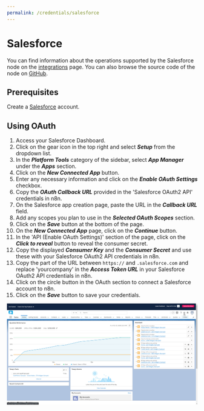 ```yaml
---
permalink: /credentials/salesforce
---
```


# Salesforce

You can find information about the operations supported by the Salesforce node on the [integrations](https://n8n.io/integrations/n8n-nodes-base.salesforce) page. You can also browse the source code of the node on [GitHub](https://github.com/n8n-io/n8n/tree/master/packages/nodes-base/nodes/Salesforce).

## Prerequisites

Create a [Salesforce](https://www.salesforce.com/) account.

## Using OAuth

1. Access your Salesforce Dashboard.
2. Click on the gear icon in the top right and select ***Setup*** from the dropdown list.
3. In the ***Platform Tools*** category of the sidebar, select ***App Manager*** under the ***Apps*** section.
4. Click on the ***New Connected App*** button.
5. Enter any necessary information and click on the ***Enable OAuth Settings*** checkbox.
6. Copy the ***OAuth Callback URL*** provided in the 'Salesforce OAuth2 API' credentials in n8n.
7. On the Salesforce app creation page, paste the URL in the ***Callback URL*** field.
8. Add any scopes you plan to use in the  ***Selected OAuth Scopes*** section.
8. Click on the ***Save*** button at the bottom of the page.
10. On the ***New Connected App*** page, click on the ***Continue*** button.
11. In the 'API (Enable OAuth Settings)' section of the page, click on the ***Click to reveal*** button to reveal the consumer secret.
12. Copy the displayed ***Consumer Key*** and the ***Consumer Secret*** and use these with your Salesforce OAuth2 API credentials in n8n.
13. Copy the part of the URL between `https://` and `.salesforce.com` and replace 'yourcompany' in the ***Access Token URL*** in your Salesforce OAuth2 API credentials in n8n.
14. Click on the circle button in the OAuth section to connect a Salesforce account to n8n.
15. Click on the ***Save*** button to save your credentials.

![Getting Salesforce OAuth credentials](./using-oauth.gif)
